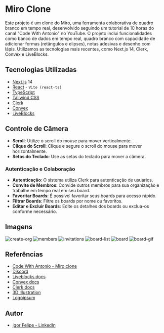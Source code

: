 # Miro Clone

Este projeto é um clone do Miro, uma ferramenta colaborativa de quadro branco em tempo real, desenvolvido seguindo um tutorial de 10 horas do canal "Code With Antonio" no YouTube. O projeto inclui funcionalidades como banco de dados em tempo real, quadro branco com capacidade de adicionar formas (retângulos e elipses), notas adesivas e desenho com lápis. Utilizamos as tecnologias mais recentes, como Next.js 14, Clerk, Convex e LiveBlocks.

## Tecnologias Utilizadas

- [Next.js](https://nextjs.org/) 14
- [React](https://reactjs.org/) - `Vite (react-ts)`
- [TypeScript](https://www.typescriptlang.org/)
- [Tailwind CSS](https://tailwindcss.com/)
- [Clerk](https://clerk.dev/)
- [Convex](https://convex.dev/)
- [LiveBlocks](https://liveblocks.io/)

## Controle de Câmera

- **Scroll**: Utilize o scroll do mouse para mover verticalmente.
- **Clique do Scroll**: Clique e segure o scroll do mouse para mover horizontalmente.
- **Setas do Teclado**: Use as setas do teclado para mover a câmera.

### Autenticação e Colaboração

- **Autenticação**: O sistema utiliza Clerk para autenticação de usuários.
- **Convite de Membros**: Convide outros membros para sua organização e trabalhe em tempo real em seu board.
- **Favoritar Boards**: É possível favoritar seus boards para acesso rápido.
- **Filtrar Boards**: Filtre os boards por nome ou favoritos.
- **Editar e Excluir Boards**: Edite os detalhes dos boards ou exclua-os conforme necessário.

## Imagens

<img src="https://github.com/user-attachments/assets/1514b99f-d65c-47b0-93fa-bf4a110d57e2" alt="create-org">
<img src="https://github.com/user-attachments/assets/dde826b7-a889-46ab-aec6-efa067f281e9" alt="members">
<img src="https://github.com/user-attachments/assets/b868e6db-af46-438d-9634-96a236c21c58" alt="invitations">
<img src="https://github.com/user-attachments/assets/5ab503c5-78d6-408d-9ec6-22e7e72b6404" alt="board-list">
<img src="https://github.com/user-attachments/assets/043e4de3-5c45-4037-b92d-7a3f1d2b6a72" alt="board">
<img src="https://github.com/user-attachments/assets/03f98a90-7461-44fc-b587-807acd3fa6c1" alt="board-gif">

## Referências

- [Code With Antonio - Miro clone](https://www.codewithantonio.com/projects/miro-clone)
- [Discord](https://discord.com/invite/v2kNnzRt33)
- [Liveblocks docs](https://liveblocks.io/docs)
- [Convex docs](https://docs.convex.dev/home)
- [Clerk docs](https://clerk.com/docs)
- [3D Illustration](https://www.figma.com/design/ECBQ2dLqkw3300GAFajWRh/SALY---3D-Illustration-Pack-(Community)?node-id=234-14)
- [Logoipsum](https://logoipsum.com/)

## Autor

- [Igor Felipe - LinkedIn](https://www.linkedin.com/in/iigor-felipe/)

